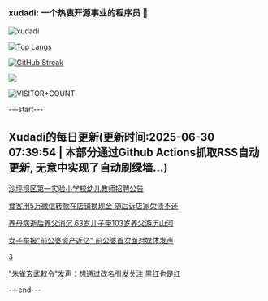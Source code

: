### xudadi: 一个热衷开源事业的程序员 👋

![xudadi](https://github-readme-stats-git-masterorgs-github-readme-stats-team.vercel.app/api?username=xudadi)

[![Top Langs](https://github-readme-stats.vercel.app/api/top-langs/?username=xudadi)](https://github.com/anuraghazra/github-readme-stats)

[![GitHub Streak](https://streak-stats.demolab.com?user=xudadi&locale=zh_Hans)](https://git.io/streak-stats)

![](https://raw.githubusercontent.com/xudadi/xudadi/main/assets/github-contribution-grid-snake.svg)

![VISITOR+COUNT](https://komarev.com/ghpvc/?username=xudadi&label=VISITOR+COUNT)


---start---

## Xudadi的每日更新(更新时间:2025-06-30 07:39:54 | 本部分通过Github Actions抓取RSS自动更新, 无意中实现了自动刷绿墙...)

[沙坪坝区第一实验小学校幼儿教师招聘公告](https://www.gongkaoleida.com/article/2479148)

[食客用5万微信转款在店铺换现金 随后诉店家欠债不还](https://m.163.com/news/article/K37T4F5M05561G0D.html)

[养母病逝后养父消沉 63岁儿子带103岁养父游历山河](https://m.163.com/news/article/K38N7BVF053469LG.html)

[女子举报"前公婆资产近亿" 前公婆首次面对媒体发声](https://m.163.com/news/article/K380743I0514D3UH.html)

[3](https://m.163.com/touch/news/sub/domestic)

["朱雀玄武敕令"发声：想通过改名引发关注 黑红也是红](https://m.163.com/news/article/K38H3B1S053469M5.html)

---end---
